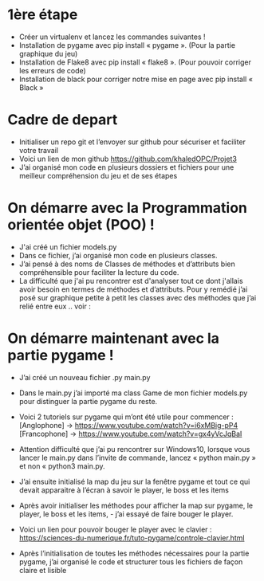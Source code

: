 # 1ère étape

- Créer un virtualenv et lancez les commandes suivantes !
- Installation de pygame avec pip install « pygame ». (Pour la partie graphique du jeu)
- Installation de Flake8 avec pip install « flake8 ». (Pour pouvoir corriger les erreurs de code)
- Installation de black pour corriger notre mise en page avec pip install « Black »

# Cadre de depart

- Initialiser un repo git et l’envoyer sur github pour sécuriser et faciliter votre travail 
- Voici un lien de mon github https://github.com/khaledOPC/Projet3 
- J’ai organisé mon code en plusieurs dossiers et fichiers pour une meilleur compréhension du jeu et de ses étapes 

# On démarre avec la Programmation orientée objet (POO) !
- J'ai créé un fichier models.py
- Dans ce fichier, j’ai organisé mon code en plusieurs classes.
- J’ai pensé à des noms de Classes de méthodes et d’attributs bien compréhensible pour faciliter la lecture du code.
- La difficulté que j'ai pu rencontrer est d'analyser tout ce dont j'allais avoir besoin en termes de méthodes et d’attributs.
Pour y remédié j’ai posé sur graphique petite à petit les classes avec des méthodes que j’ai relié entre eux .. voir :

# On démarre maintenant avec la partie pygame !
- J’ai créé un nouveau fichier .py main.py
- Dans le main.py j’ai importé ma class Game de mon fichier models.py pour distinguer la partie pygame du reste.
- Voici 2 tutoriels sur pygame qui m’ont été utile pour commencer :
[Anglophone] -> https://www.youtube.com/watch?v=i6xMBig-pP4
[Francophone] -> https://www.youtube.com/watch?v=gx4yVcJqBaI

- Attention difficulté que j’ai pu rencontrer sur Windows10, lorsque vous lancer le main.py dans l’invite de commande, lancez « python main.py » et non « python3 main.py. 
- J’ai ensuite initialisé la map du jeu sur la fenêtre pygame et tout ce qui devait apparaitre à l’écran à savoir le player, le boss et les items
- Après avoir initialiser les méthodes pour afficher la map sur pygame, le player, le boss et les items, - j’ai  essayé de faire bouger le player.
- Voici un lien pour pouvoir bouger le player avec le clavier : https://sciences-du-numerique.fr/tuto-pygame/controle-clavier.html
- Après l’initialisation de toutes les méthodes nécessaires pour la partie pygame, j’ai organisé le code et structurer tous les fichiers de façon claire et lisible
